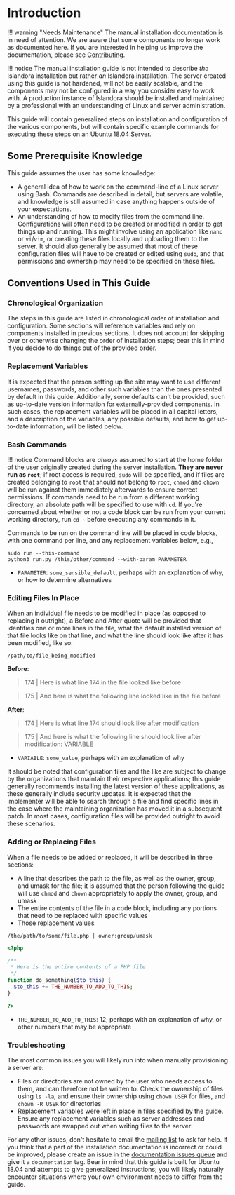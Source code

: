 # Introduction

!!! warning "Needs Maintenance"
    The manual installation documentation is in need of attention. We are aware that some components no longer work as documented here. If you are interested in helping us improve the documentation, please see [Contributing](../../../contributing/CONTRIBUTING).

!!! notice
    The manual installation guide is not intended to describe *the* Islandora installation but rather *an* Islandora installation. The server created using this guide is not hardened, will not be easily scalable, and the components may not be configured in a way you consider easy to work with. A production instance of Islandora should be installed and maintained by a professional with an understanding of Linux and server administration.

This guide will contain generalized steps on installation and configuration of the various components, but will contain specific example commands for executing these steps on an Ubuntu 18.04 Server.

## Some Prerequisite Knowledge

This guide assumes the user has some knowledge:

- A general idea of how to work on the command-line of a Linux server using Bash. Commands are described in detail, but servers are volatile, and knowledge is still assumed in case anything happens outside of your expectations.
- An understanding of how to modify files from the command line. Configurations will often need to be created or modified in order to get things up and running. This might involve using an application like `nano` or `vi`/`vim`, or creating these files locally and uploading them to the server. It should also generally be assumed that most of these configuration files will have to be created or edited using `sudo`, and that permissions and ownership may need to be specified on these files.

## Conventions Used in This Guide

### Chronological Organization

The steps in this guide are listed in chronological order of installation and configuration. Some sections will reference variables and rely on components installed in previous sections. It does not account for skipping over or otherwise changing the order of installation steps; bear this in mind if you decide to do things out of the provided order.

### Replacement Variables

It is expected that the person setting up the site may want to use different usernames, passwords, and other such variables than the ones presented by default in this guide. Additionally, some defaults can't be provided, such as up-to-date version information for externally-provided components. In such cases, the replacement variables will be placed in all capital letters, and a description of the variables, any possible defaults, and how to get up-to-date information, will be listed below.

### Bash Commands

!!! notice
    Command blocks are *always* assumed to start at the home folder of the user originally created during the server installation. **They are never run as `root`**; if root access is required, `sudo` will be specified, and if files are created belonging to `root` that should not belong to `root`, `chmod` and `chown` will be run against them immediately afterwards to ensure correct permissions. If commands need to be run from a different working directory, an absolute path will be specified to use with `cd`. If you're concerned about whether or not a code block can be run from your current working directory, run `cd ~` before executing any commands in it.

Commands to be run on the command line will be placed in code blocks, with one command per line, and any replacement variables below, e.g.,

```shell
sudo run --this-command
python3 run.py /this/other/command --with-param PARAMETER
```
- `PARAMETER`: `some_sensible_default`, perhaps with an explanation of why, or how to determine alternatives

### Editing Files In Place

When an individual file needs to be modified in place (as opposed to replacing it outright), a Before and After quote will be provided that identifies one or more lines in the file, what the default installed version of that file looks like on that line, and what the line should look like after it has been modified, like so:

`/path/to/file_being_modified`

**Before**:
> 174 | Here is what line 174 in the file looked like before

> 175 | And here is what the following line looked like in the file before

**After**:
> 174 | Here is what line 174 should look like after modification

> 175 | And here is what the following line should look like after modification: VARIABLE

- `VARIABLE`: `some_value`, perhaps with an explanation of why

It should be noted that configuration files and the like are subject to change by the organizations that maintain their respective applications; this guide generally recommends installing the latest version of these applications, as these generally include security updates. It is expected that the implementer will be able to search through a file and find specific lines in the case where the maintaining organization has moved it in a subsequent patch. In most cases, configuration files will be provided outright to avoid these scenarios.

### Adding or Replacing Files

When a file needs to be added or replaced, it will be described in three sections:

- A line that describes the path to the file, as well as the owner, group, and umask for the file; it is assumed that the person following the guide will use `chmod` and `chown` appropriately to apply the owner, group, and umask
- The entire contents of the file in a code block, including any portions that need to be replaced with specific values
- Those replacement values

`/the/path/to/some/file.php | owner:group/umask`
```php
<?php

/**
 * Here is the entire contents of a PHP file
 */
function do_something($to_this) {
  $to_this += THE_NUMBER_TO_ADD_TO_THIS;
}

?>
```
- `THE_NUMBER_TO_ADD_TO_THIS`: 12, perhaps with an explanation of why, or other numbers that may be appropriate

### Troubleshooting

The most common issues you will likely run into when manually provisioning a server are:

- Files or directories are not owned by the user who needs access to them, and can therefore not be written to. Check the ownership of files using `ls -la`, and ensure their ownership using `chown USER` for files, and `chown -R USER` for directories
- Replacement variables were left in place in files specified by the guide. Ensure any replacement variables such as server addresses and passwords are swapped out when writing files to the server

For any other issues, don't hesitate to email the [mailing list](mailto:islandora@googlegroups.com) to ask for help. If you think that a part of the installation documentation is incorrect or could be improved, please create an issue in the [documentation issues queue](http://github.com/Islandora/documentation/issues) and give it a `documentation` tag. Bear in mind that this guide is built for Ubuntu 18.04 and attempts to give generalized instructions; you will likely naturally encounter situations where your own environment needs to differ from the guide.
